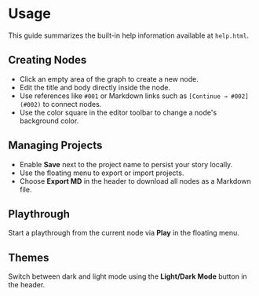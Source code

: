 # Usage

This guide summarizes the built-in help information available at `help.html`.

## Creating Nodes

- Click an empty area of the graph to create a new node.
- Edit the title and body directly inside the node.
- Use references like `#001` or Markdown links such as `[Continue → #002](#002)` to connect nodes.
- Use the color square in the editor toolbar to change a node's background color.

## Managing Projects

- Enable **Save** next to the project name to persist your story locally.
- Use the floating menu to export or import projects.
- Choose **Export MD** in the header to download all nodes as a Markdown file.

## Playthrough

Start a playthrough from the current node via **Play** in the floating menu.

## Themes

Switch between dark and light mode using the **Light/Dark Mode** button in the header.

<!--
## AI Features

- Configure API settings under **AI Settings**.
- The cloud icon suggests how the story might continue.
- The spell check icon proofreads the current text.
-->
